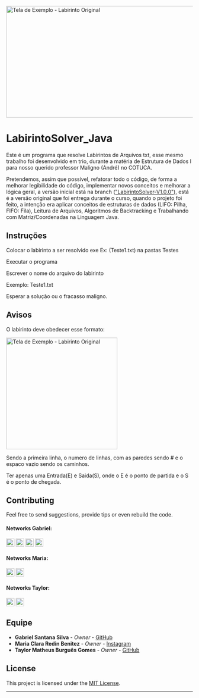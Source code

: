 [<div align=left><img alt="Tela de Exemplo - Labirinto Original" src="https://user-images.githubusercontent.com/53992405/169705226-1ae01f20-c97c-46ca-ae0b-a62c72531202.png" height="300" width="700"/> </div>][labirinto_1]

# LabirintoSolver_Java

Este é um programa que resolve Labirintos de Arquivos txt, esse mesmo trabalho foi desenvolvido em trio, durante a matéria de Estrutura de Dados I para nosso querido professor Maligno (André) no COTUCA.

Pretendemos, assim que possível, refatorar todo o código, de forma a melhorar legibilidade do código, implementar novos conceitos e melhorar a lógica geral, a versão inicial está na branch (["LabirintoSolver-V1.0.0"][initialbranch]), está é a versão original que foi entrega durante o curso, quando o projeto foi feito, a intenção era aplicar conceitos de estruturas de dados (LIFO: Pilha, FIFO: Fila), Leitura de Arquivos, Algoritmos de Backtracking e Trabalhando com Matriz/Coordenadas na Linguagem Java.


## Instruções

Colocar o labirinto a ser resolvido exe Ex: (Teste1.txt) na pastas Testes

Executar o programa

Escrever o nome do arquivo do labirinto

Exemplo: Teste1.txt

Esperar a solução ou o fracasso maligno.

## Avisos

O labirinto deve obedecer esse formato:

[<div align=left><img alt="Tela de Exemplo - Labirinto Original" src="https://user-images.githubusercontent.com/53992405/169706266-724e2a27-54f2-4550-b677-b336b8f74b31.png" height="300" width="300"/> </div>][labirinto_2]

Sendo a primeira linha, o numero de linhas, com as paredes sendo # e o espaco vazio sendo os caminhos.

Ter apenas uma Entrada(E) e Saida(S), onde o E é o ponto de partida e o S é o ponto de chegada.

## Contributing

Feel free to send suggestions, provide tips or even rebuild the code.

#### Networks Gabriel:

[<img alt="GitHub followers Gabriel" src="https://img.shields.io/github/followers/PuniGC?label=Follow&style=social" height="22" title="Follow me"/>][github]
[<img alt="Instagram Gabriel" src="https://img.shields.io/badge/Instagram-E4405F?style=for-the-badge&logo=instagram&logoColor=white&link=instagram.com/gabrielsants_dev/" height="22" />](https://www.instagram.com/gabrielsants_dev/)
[<img alt="Mail to Gabriel" src="https://img.shields.io/badge/-Gmail-c14438?style=flat&logo=Gmail&logoColor=white" height="22" title="gabriel04.ok@gmail.com" />][email]
[<img alt="Linkedin Gabriel" src="https://img.shields.io/badge/-LinkedIn-blue?style=flat-square&logo=Linkedin&logoColor=white&link=https://www.linkedin.com/in/gabriel-santana-silva-1205461a3/" height="22" />][linkedin]

#### Networks Maria:

[<img alt="GitHub followers Maria" src="https://img.shields.io/github/followers/mariaxuxu?label=Follow&style=social" height="22" title="Follow me"/>](https://www.instagram.com/https.mariiax/)
[<img alt="Instagram Maria" src="https://img.shields.io/badge/Instagram-E4405F?style=for-the-badge&logo=instagram&logoColor=white&link=instagram.com/https.mariiax/" height="22" />](https://www.instagram.com/https.mariiax/)

#### Networks Taylor:

[<img alt="GitHub followers Taylor" src="https://img.shields.io/github/followers/taylorburgues?label=Follow&style=social" height="22" title="Follow me"/>](https://github.com/taylorburgues)
[<img alt="Instagram Taylor" src="https://img.shields.io/badge/Instagram-E4405F?style=for-the-badge&logo=instagram&logoColor=white&link=instagram.com/theo_burgues/" height="22" />](https://www.instagram.com/theo_burgues/)

## Equipe

* **Gabriel Santana Silva** - *Owner* - [GitHub](https://github.com/PuniGC)
* **Maria Clara Redin Benitez** - *Owner* - [Instagram](https://www.instagram.com/https.mariiax/)
* **Taylor Matheus Burguês Gomes** - *Owner* - [GitHub](https://github.com/taylorburgues)

## License

This project is licensed under the [MIT License][license].

---
[github]: https://github.com/PuniGC
[linkedin]: https://www.linkedin.com/in/gabriel-santana-silva-1205461a3/
[email]: mailto:gabriel04.ok@gmail.com
[discord]: https://discords.com/bio/p/punidc
[license]: LICENSE
[labirinto_1]: https://user-images.githubusercontent.com/53992405/169705226-1ae01f20-c97c-46ca-ae0b-a62c72531202.png
[labirinto_2]: https://user-images.githubusercontent.com/53992405/169706266-724e2a27-54f2-4550-b677-b336b8f74b31.png
[initialbranch]: https://github.com/PuniGC/LabirintoSolver_Java/tree/LabirintoSolver-V1.0.0
